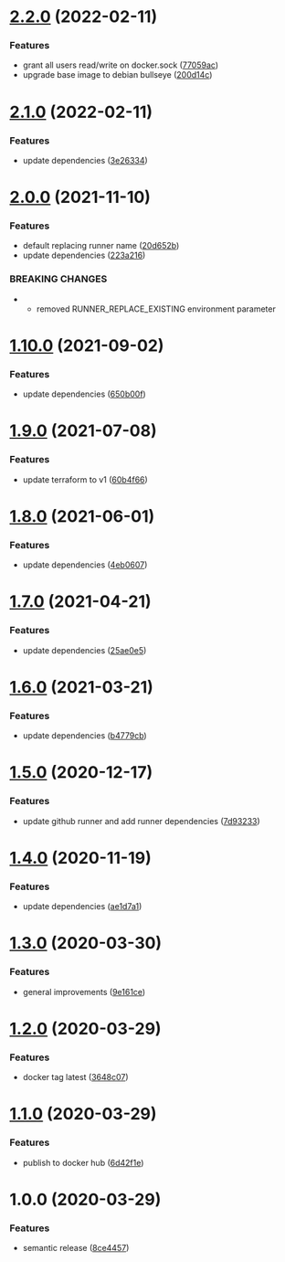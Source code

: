 # [2.2.0](https://github.com/allenevans/github-self-hosted-runner/compare/v2.1.0...v2.2.0) (2022-02-11)


### Features

* grant all users read/write on docker.sock ([77059ac](https://github.com/allenevans/github-self-hosted-runner/commit/77059ac1c7ec7e968bbbd09dc0726f3643157024))
* upgrade base image to debian bullseye ([200d14c](https://github.com/allenevans/github-self-hosted-runner/commit/200d14c8d9e79170c2302eb78c1f16b404e067d2))

# [2.1.0](https://github.com/allenevans/github-self-hosted-runner/compare/v2.0.0...v2.1.0) (2022-02-11)


### Features

* update dependencies ([3e26334](https://github.com/allenevans/github-self-hosted-runner/commit/3e2633415c59ffd5929dc6ca5daa7bb150e918df))

# [2.0.0](https://github.com/allenevans/github-self-hosted-runner/compare/v1.10.0...v2.0.0) (2021-11-10)


### Features

* default replacing runner name ([20d652b](https://github.com/allenevans/github-self-hosted-runner/commit/20d652b10fb292eb000a0ef372f6b6518d4fe11a))
* update dependencies ([223a216](https://github.com/allenevans/github-self-hosted-runner/commit/223a216625358f5d8078ab042b7f5c4a12582878))


### BREAKING CHANGES

* * removed RUNNER_REPLACE_EXISTING environment parameter

# [1.10.0](https://github.com/allenevans/github-self-hosted-runner/compare/v1.9.0...v1.10.0) (2021-09-02)


### Features

* update dependencies ([650b00f](https://github.com/allenevans/github-self-hosted-runner/commit/650b00f1fb11bcb3bc582a7c8e072d61b147af7b))

# [1.9.0](https://github.com/allenevans/github-self-hosted-runner/compare/v1.8.0...v1.9.0) (2021-07-08)


### Features

* update terraform to v1 ([60b4f66](https://github.com/allenevans/github-self-hosted-runner/commit/60b4f669f44c0d826702b0aa46f5940d7154c28a))

# [1.8.0](https://github.com/allenevans/github-self-hosted-runner/compare/v1.7.0...v1.8.0) (2021-06-01)


### Features

* update dependencies ([4eb0607](https://github.com/allenevans/github-self-hosted-runner/commit/4eb06070a61b2855ca0e245018e195d46ded5875))

# [1.7.0](https://github.com/allenevans/github-self-hosted-runner/compare/v1.6.0...v1.7.0) (2021-04-21)


### Features

* update dependencies ([25ae0e5](https://github.com/allenevans/github-self-hosted-runner/commit/25ae0e568c952e62587a837e9db18484aee9cc25))

# [1.6.0](https://github.com/allenevans/github-self-hosted-runner/compare/v1.5.0...v1.6.0) (2021-03-21)


### Features

* update dependencies ([b4779cb](https://github.com/allenevans/github-self-hosted-runner/commit/b4779cbd05f189ca3fdaa69bd79120e4851e6f73))

# [1.5.0](https://github.com/allenevans/github-self-hosted-runner/compare/v1.4.0...v1.5.0) (2020-12-17)


### Features

* update github runner and add runner dependencies ([7d93233](https://github.com/allenevans/github-self-hosted-runner/commit/7d9323391e023bc56cb45e426fbbcaa2243c009b))

# [1.4.0](https://github.com/allenevans/github-self-hosted-runner/compare/v1.3.0...v1.4.0) (2020-11-19)


### Features

* update dependencies ([ae1d7a1](https://github.com/allenevans/github-self-hosted-runner/commit/ae1d7a193970babbc531361f41f3f70da41d81c1))

# [1.3.0](https://github.com/allenevans/github-self-hosted-runner/compare/v1.2.0...v1.3.0) (2020-03-30)


### Features

* general improvements ([9e161ce](https://github.com/allenevans/github-self-hosted-runner/commit/9e161cec1a1a38f0741be6e5c17f48ea92a576c1))

# [1.2.0](https://github.com/allenevans/github-self-hosted-runner/compare/v1.1.0...v1.2.0) (2020-03-29)


### Features

* docker tag latest ([3648c07](https://github.com/allenevans/github-self-hosted-runner/commit/3648c07fe0b71da0dead8defda7b37f42d13bbab))

# [1.1.0](https://github.com/allenevans/github-self-hosted-runner/compare/v1.0.0...v1.1.0) (2020-03-29)


### Features

* publish to docker hub ([6d42f1e](https://github.com/allenevans/github-self-hosted-runner/commit/6d42f1e39ca53722803934a0c647a09509efb8ac))

# 1.0.0 (2020-03-29)


### Features

* semantic release ([8ce4457](https://github.com/allenevans/github-self-hosted-runner/commit/8ce4457ff10eb746b778fc075547cb4f3483dbc5))

